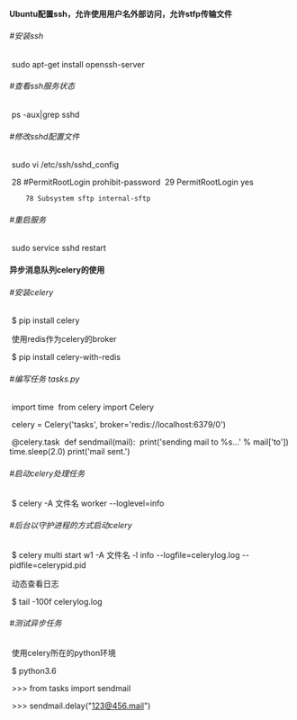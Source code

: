 #### Ubuntu配置ssh，允许使用用户名外部访问，允许stfp传输文件

###### #安装ssh

​	sudo apt-get install openssh-server

###### #查看ssh服务状态

​	ps -aux|grep sshd

###### #修改sshd配置文件

​	sudo vi /etc/ssh/sshd_config

​		 28 #PermitRootLogin prohibit-password
​		 29 PermitRootLogin yes 

 		78 Subsystem sftp internal-sftp

###### #重启服务

​	sudo service sshd restart 



#### 异步消息队列celery的使用

###### #安装celery

​	$ pip install celery

​	使用redis作为celery的broker

​	$ pip install celery-with-redis

###### #编写任务 tasks.py

​	import time
​	from celery import Celery

​	celery = Celery('tasks', broker='redis://localhost:6379/0')

​	@celery.task
​	def sendmail(mail):
​    	print('sending mail to %s...' % mail['to'])
   	 time.sleep(2.0)
   	 print('mail sent.')

###### #启动celery处理任务

​	$ celery -A 文件名 worker --loglevel=info

###### #后台以守护进程的方式启动celery

​	$ celery multi start w1 -A 文件名 -l info --logfile=celerylog.log --pidfile=celerypid.pid

​	动态查看日志

​	$ tail -100f celerylog.log

###### #测试异步任务

​	使用celery所在的python环境

​	$ python3.6

​	>>> from tasks import sendmail 

​	>>> sendmail.delay("123@456.mail")